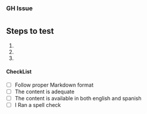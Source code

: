 ### GH Issue

# 

## Steps to test
1.
1.
1.

#### CheckList
- [ ] Follow proper Markdown format
- [ ] The content is adequate
- [ ] The content is available in both english and spanish
- [ ] I Ran a spell check
